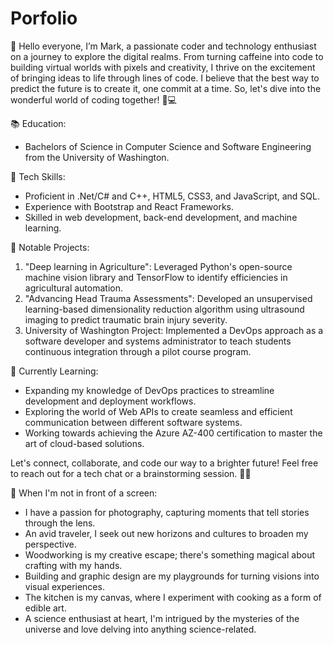 # Porfolio

👋 Hello everyone, I’m Mark, a passionate coder and technology enthusiast on a journey to explore the digital realms. From turning caffeine into code to building virtual worlds with pixels and creativity, I thrive on the excitement of bringing ideas to life through lines of code. I believe that the best way to predict the future is to create it, one commit at a time. So, let's dive into the wonderful world of coding together! 🚀💻

📚 Education:
- Bachelors of Science in Computer Science and Software Engineering from the University of Washington.

🔧 Tech Skills:
- Proficient in .Net/C# and C++, HTML5, CSS3, and JavaScript, and SQL.
- Experience with Bootstrap and React Frameworks.
- Skilled in web development, back-end development, and machine learning.

🚀 Notable Projects:
1. "Deep learning in Agriculture": Leveraged Python's open-source machine vision library and TensorFlow to identify efficiencies in agricultural automation.
2. "Advancing Head Trauma Assessments": Developed an unsupervised learning-based dimensionality reduction algorithm using ultrasound imaging to predict traumatic brain injury severity.
3. University of Washington Project: Implemented a DevOps approach as a software developer and systems administrator to teach students continuous integration through a pilot course program.

🌱 Currently Learning:
- Expanding my knowledge of DevOps practices to streamline development and deployment workflows.
- Exploring the world of Web APIs to create seamless and efficient communication between different software systems.
- Working towards achieving the Azure AZ-400 certification to master the art of cloud-based solutions.
  
Let's connect, collaborate, and code our way to a brighter future! Feel free to reach out for a tech chat or a brainstorming session. 🤝🌟


📸 When I'm not in front of a screen:
- I have a passion for photography, capturing moments that tell stories through the lens.
- An avid traveler, I seek out new horizons and cultures to broaden my perspective.
- Woodworking is my creative escape; there's something magical about crafting with my hands.
- Building and graphic design are my playgrounds for turning visions into visual experiences.
- The kitchen is my canvas, where I experiment with cooking as a form of edible art.
- A science enthusiast at heart, I'm intrigued by the mysteries of the universe and love delving into anything science-related.
